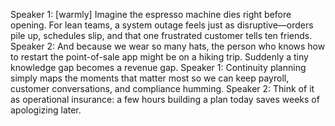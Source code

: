 Speaker 1: [warmly] Imagine the espresso machine dies right before opening. For lean teams, a system outage feels just as disruptive—orders pile up, schedules slip, and that one frustrated customer tells ten friends.
Speaker 2: And because we wear so many hats, the person who knows how to restart the point-of-sale app might be on a hiking trip. Suddenly a tiny knowledge gap becomes a revenue gap.
Speaker 1: Continuity planning simply maps the moments that matter most so we can keep payroll, customer conversations, and compliance humming.
Speaker 2: Think of it as operational insurance: a few hours building a plan today saves weeks of apologizing later.
